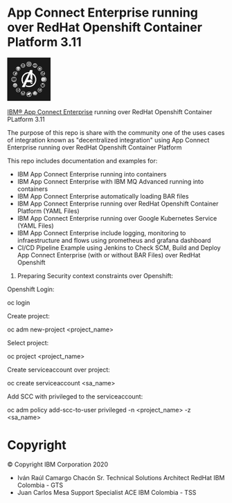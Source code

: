 # App Connect Enterprise running over RedHat Openshift Container Platform 3.11


<img src="./avengers.jpg" width="100" alt="IBM ACE logo"/>

[IBM® App Connect Enterprise](https://www.ibm.com/cloud/app-connect/enterprise) running over RedHat Openshift Container PLatform 3.11

The purpose of this repo is share with the community one of the uses cases of integration known as "decentralized integration" using App Connect Enterprise running over RedHat Openshift Container Platform

This repo includes documentation and examples for:
- IBM App Connect Enterprise running into containers
- IBM App Connect Enterprise with IBM MQ Advanced running into containers
- IBM App Connect Enterprise automatically loading BAR files
- IBM App Connect Enterprise running over RedHat Openshift Container Platform (YAML Files)
- IBM App Connect Enterprise running over Google Kubernetes Service (YAML Files)
- IBM App Connect Enterprise include logging, monitoring to infraestructure and flows using prometheus and grafana dashboard
- CI/CD Pipeline Example using Jenkins to Check SCM, Build and Deploy App Connect Enterprise (with or without BAR Files) over RedHat Openshift

1. Preparing Security context constraints over Openshift:

Openshift Login:

oc login 

Create project:

oc adm new-project <project_name>

Select project:

oc project <project_name>

Create serviceaccount over project:

oc create serviceaccount <sa_name>

Add SCC with privileged to the serviceaccount:

oc adm policy add-scc-to-user privileged -n <project_name> -z <sa_name>




# Copyright

© Copyright IBM Corporation 2020
- Iván Raúl Camargo Chacón Sr. Technical Solutions Architect RedHat IBM Colombia - GTS
- Juan Carlos Mesa Support Specialist ACE IBM Colombia - TSS
